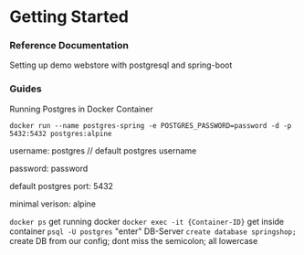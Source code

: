 # Getting Started

### Reference Documentation
Setting up demo webstore with postgresql and spring-boot

### Guides

Running Postgres in Docker Container

`docker run --name postgres-spring -e POSTGRES_PASSWORD=password -d -p 5432:5432 postgres:alpine`

username: postgres // default postgres username

password: password 

default postgres port: 5432 

minimal verison: alpine 

`docker ps` get running docker
`docker exec -it {Container-ID}`  get inside container
`psql -U postgres` "enter"  DB-Server
`create database springshop;`  create DB from our config; dont miss the semicolon; all lowercase